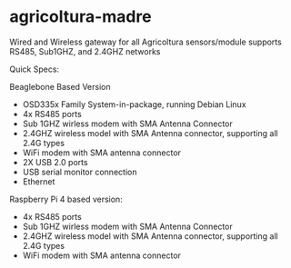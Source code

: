 # agricoltura-madre
Wired and Wireless gateway for all Agricoltura sensors/module supports RS485, Sub1GHZ, and 2.4GHZ networks

Quick Specs:

Beaglebone Based Version
- OSD335x Family System-in-package, running Debian Linux
- 4x RS485 ports
- Sub 1GHZ wirless modem with SMA Antenna Connector
- 2.4GHZ wireless model with SMA Antenna connector, supporting all 2.4G types
- WiFi modem with SMA antenna connector
- 2X USB 2.0 ports
- USB serial monitor connection
- Ethernet

Raspberry Pi 4 based version:
- 4x RS485 ports
- Sub 1GHZ wirless modem with SMA Antenna Connector
- 2.4GHZ wireless model with SMA Antenna connector, supporting all 2.4G types
- WiFi modem with SMA antenna connector
